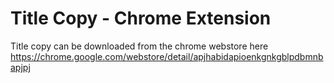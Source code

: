 # Title Copy - Chrome Extension

Title copy can be downloaded from the chrome webstore here https://chrome.google.com/webstore/detail/apjhabidapioenkgnkgblpdbmnbapjpj